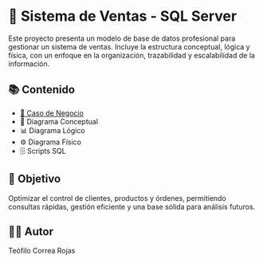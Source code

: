 # 🛒 Sistema de Ventas - SQL Server

Este proyecto presenta un modelo de base de datos profesional para gestionar un sistema de ventas. Incluye la estructura conceptual, lógica y física, con un enfoque en la organización, trazabilidad y escalabilidad de la información.

## 📚 Contenido

- [🎯 Caso de Negocio](caso_negocio.md)
- 📂 Diagrama Conceptual
- 📊 Diagrama Lógico
- ⚙️ Diagrama Físico
- 🗄️ Scripts SQL

## 🚀 Objetivo

Optimizar el control de clientes, productos y órdenes, permitiendo consultas rápidas, gestión eficiente y una base sólida para análisis futuros.

## 👨‍💻 Autor
Teófilo Correa Rojas
